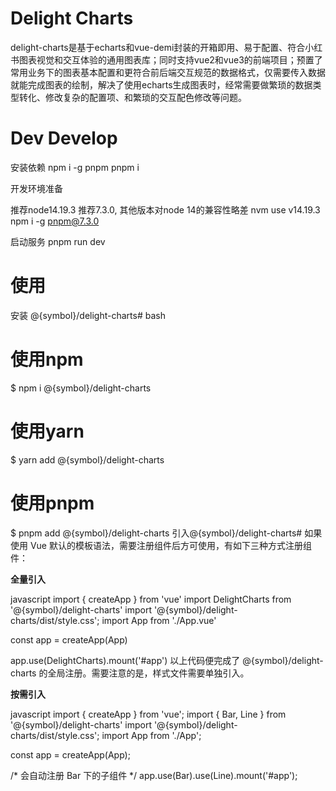 # Delight Charts
delight-charts是基于echarts和vue-demi封装的开箱即用、易于配置、符合小红书图表视觉和交互体验的通用图表库；同时支持vue2和vue3的前端项目；预置了常用业务下的图表基本配置和更符合前后端交互规范的数据格式，仅需要传入数据就能完成图表的绘制，解决了使用echarts生成图表时，经常需要做繁琐的数据类型转化、修改复杂的配置项、和繁琐的交互配色修改等问题。
# Dev Develop

安装依赖
npm i -g pnpm
pnpm i

开发环境准备


推荐node14.19.3
推荐7.3.0, 其他版本对node 14的兼容性略差
nvm use v14.19.3
npm i -g pnpm@7.3.0


启动服务
pnpm run dev

# 使用
安装 @{symbol}/delight-charts#
bash
# 使用npm
$ npm i @{symbol}/delight-charts

# 使用yarn
$ yarn add @{symbol}/delight-charts

# 使用pnpm
$ pnpm add @{symbol}/delight-charts
引入@{symbol}/delight-charts#
如果使用 Vue 默认的模板语法，需要注册组件后方可使用，有如下三种方式注册组件：

**全量引入**

javascript
import { createApp } from 'vue'
import DelightCharts from '@{symbol}/delight-charts'
import '@{symbol}/delight-charts/dist/style.css';
import App from './App.vue'

const app = createApp(App)  

app.use(DelightCharts).mount('#app')
以上代码便完成了 @{symbol}/delight-charts 的全局注册。需要注意的是，样式文件需要单独引入。

**按需引入**

javascript
import { createApp } from 'vue';
import { Bar, Line } from '@{symbol}/delight-charts'
import '@{symbol}/delight-charts/dist/style.css';
import App from './App';

const app = createApp(App);

/* 会自动注册 Bar 下的子组件 */
app.use(Bar).use(Line).mount('#app');
